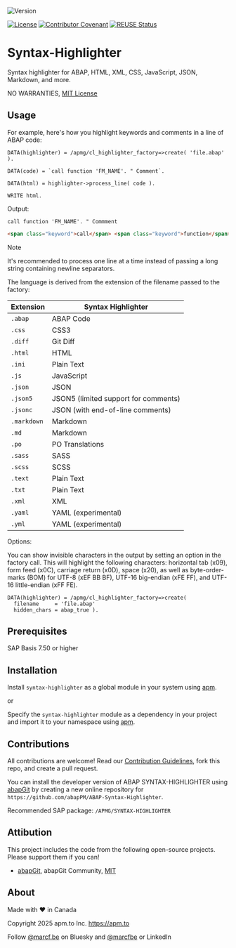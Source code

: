 ![Version](https://img.shields.io/endpoint?url=https://shield.abappm.com/github/abapPM/ABAP-Syntax-Highlighter/src/%2523apmg%2523cl_highlighter.clas.abap/c_version&label=Version&color=blue)

[![License](https://img.shields.io/github/license/abapPM/ABAP-Syntax-Highlighter?label=License&color=success)](https://github.com/abapPM/ABAP-Syntax-Highlighter/blob/main/LICENSE)
[![Contributor Covenant](https://img.shields.io/badge/Contributor%20Covenant-2.1-4baaaa.svg?color=success)](https://github.com/abapPM/.github/blob/main/CODE_OF_CONDUCT.md)
[![REUSE Status](https://api.reuse.software/badge/github.com/abapPM/ABAP-Syntax-Highlighter)](https://api.reuse.software/info/github.com/abapPM/ABAP-Syntax-Highlighter)

# Syntax-Highlighter

Syntax highlighter for ABAP, HTML, XML, CSS, JavaScript, JSON, Markdown, and more.

NO WARRANTIES, [MIT License](https://github.com/abapPM/ABAP-Syntax-Highlighter/blob/main/LICENSE)

## Usage

For example, here's how you highlight keywords and comments in a line of ABAP code:

```abap
DATA(highlighter) = /apmg/cl_highlighter_factory=>create( 'file.abap' ).

DATA(code) = `call function 'FM_NAME'. " Comment`.

DATA(html) = highlighter->process_line( code ).

WRITE html.
```

Output:

```abap
call function 'FM_NAME'. " Commment
```

```html
<span class="keyword">call</span> <span class="keyword">function</span> <span class="text">'FM_NAME'</span>. <span class="comment">" Comment</span>
```

> [!NOTE]
> It's recommended to process one line at a time instead of passing a long string containing newline separators.

The language is derived from the extension of the filename passed to the factory:

Extension   | Syntax Highlighter
------------|-------------------
`.abap`     | ABAP Code
`.css`      | CSS3
`.diff`     | Git Diff
`.html `    | HTML
`.ini `     | Plain Text
`.js `      | JavaScript
`.json`     | JSON
`.json5`    | JSON5 (limited support for comments)
`.jsonc`    | JSON  (with end-of-line comments)
`.markdown` | Markdown
`.md`       | Markdown
`.po`       | PO Translations
`.sass`     | SASS
`.scss`     | SCSS
`.text `    | Plain Text
`.txt `     | Plain Text
`.xml `     | XML
`.yaml `    | YAML (experimental)
`.yml `     | YAML (experimental)

Options:

You can show invisible characters in the output by setting an option in the factory call. This will highlight the following characters: horizontal tab (x09), form feed (x0C), carriage return (x0D), space (x20), as well as byte-order-marks (BOM) for UTF-8 (xEF BB BF), UTF-16 big-endian (xFE FF), and UTF-16 little-endian (xFF FE).

```abap
DATA(highlighter) = /apmg/cl_highlighter_factory=>create(
  filename     = 'file.abap'
  hidden_chars = abap_true ).
```

## Prerequisites

SAP Basis 7.50 or higher

## Installation

Install `syntax-highlighter` as a global module in your system using [apm](https://abappm.com).

or

Specify the `syntax-highlighter` module as a dependency in your project and import it to your namespace using [apm](https://abappm.com).

## Contributions

All contributions are welcome! Read our [Contribution Guidelines](https://github.com/abapPM/ABAP-Syntax-Highlighter/blob/main/CONTRIBUTING.md), fork this repo, and create a pull request.

You can install the developer version of ABAP SYNTAX-HIGHLIGHTER using [abapGit](https://github.com/abapGit/abapGit) by creating a new online repository for `https://github.com/abapPM/ABAP-Syntax-Highlighter`.

Recommended SAP package: `/APMG/SYNTAX-HIGHLIGHTER`

## Attibution

This project includes the code from the following open-source projects. Please support them if you can!

- [abapGit](https://github.com/abapGit/abapGit), abapGit Community, [MIT](https://github.com/abapGit/abapGit/blob/main/LICENSE)

## About

Made with ❤ in Canada

Copyright 2025 apm.to Inc. <https://apm.to>

Follow [@marcf.be](https://bsky.app/profile/marcf.be) on Bluesky and [@marcfbe](https://linkedin.com/in/marcfbe) or LinkedIn
